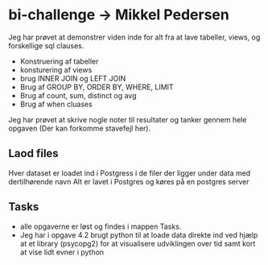 # bi-challenge -> Mikkel Pedersen

Jeg har prøvet at demonstrer viden inde for alt fra at lave tabeller, views, og forskellige sql clauses.
 - Konstruering af tabeller
 - konsturering af views
 - brug INNER JOIN og LEFT JOIN
 - Brug af GROUP BY, ORDER BY, WHERE, LIMIT
 - Brug af count, sum, distinct og avg
 - Brug af when cluases


Jeg har prøvet at skrive nogle noter til resultater og tanker gennem hele opgaven (Der kan forkomme stavefejl her). 

## Laod files
Hver dataset er loadet ind i Postgress i de filer der ligger under data med dertilhørende navn
Alt er lavet i Postgres og køres på en postgres server

## Tasks
- alle opgaverne er løst og findes i mappen Tasks.
- Jeg har i opgave 4.2 brugt python til at loade data direkte ind ved hjælp at et library (psycopg2)
 for at visualisere udviklingen over tid samt kort at vise lidt evner i python
